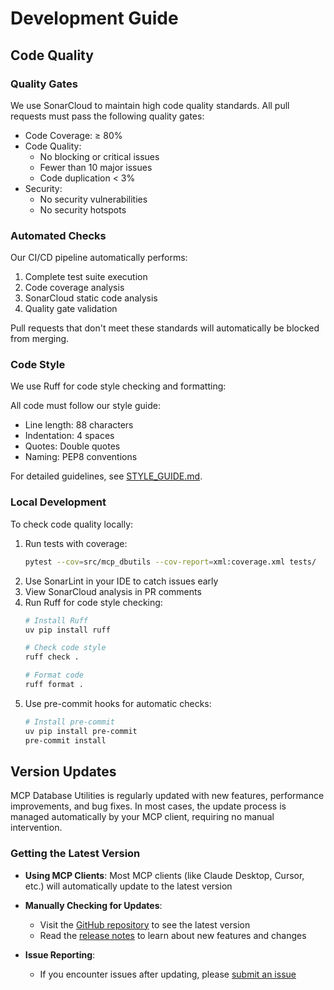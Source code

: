 # Development Guide

## Code Quality

### Quality Gates
We use SonarCloud to maintain high code quality standards. All pull requests must pass the following quality gates:

- Code Coverage: ≥ 80%
- Code Quality:
  * No blocking or critical issues
  * Fewer than 10 major issues
  * Code duplication < 3%
- Security:
  * No security vulnerabilities
  * No security hotspots

### Automated Checks
Our CI/CD pipeline automatically performs:
1. Complete test suite execution
2. Code coverage analysis
3. SonarCloud static code analysis
4. Quality gate validation

Pull requests that don't meet these standards will automatically be blocked from merging.

### Code Style
We use Ruff for code style checking and formatting:

All code must follow our style guide:
- Line length: 88 characters
- Indentation: 4 spaces
- Quotes: Double quotes
- Naming: PEP8 conventions

For detailed guidelines, see [STYLE_GUIDE.md](../../../docs/STYLE_GUIDE.md).

### Local Development
To check code quality locally:
1. Run tests with coverage:
   ```bash
   pytest --cov=src/mcp_dbutils --cov-report=xml:coverage.xml tests/
   ```
2. Use SonarLint in your IDE to catch issues early
3. View SonarCloud analysis in PR comments
4. Run Ruff for code style checking:
   ```bash
   # Install Ruff
   uv pip install ruff

   # Check code style
   ruff check .

   # Format code
   ruff format .
   ```
5. Use pre-commit hooks for automatic checks:
   ```bash
   # Install pre-commit
   uv pip install pre-commit
   pre-commit install
   ```

## Version Updates

MCP Database Utilities is regularly updated with new features, performance improvements, and bug fixes. In most cases, the update process is managed automatically by your MCP client, requiring no manual intervention.

### Getting the Latest Version

- **Using MCP Clients**: Most MCP clients (like Claude Desktop, Cursor, etc.) will automatically update to the latest version

- **Manually Checking for Updates**:
  - Visit the [GitHub repository](https://github.com/donghao1393/mcp-dbutils) to see the latest version
  - Read the [release notes](https://github.com/donghao1393/mcp-dbutils/releases) to learn about new features and changes

- **Issue Reporting**:
  - If you encounter issues after updating, please [submit an issue](https://github.com/donghao1393/mcp-dbutils/issues)